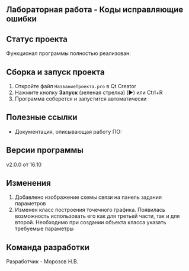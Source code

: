 ## Лабораторная работа - Коды исправляющие ошибки


## Статус проекта
Функционал программы полностью реализован:


## Сборка и запуск проекта

1. Откройте файл `НазваниеПроекта.pro` в Qt Creator
2. Нажмите кнопку **Запуск** (зеленая стрелка) (▶️) или Ctrl+R
3. Программа соберется и запустится автоматически
 
## Полезные ссылки

- Документация, описывающая работу ПО:


## Версии программы

v2.0.0 от 16.10

## Изменения

1) Добавлено изображение схемы связи на панель задания параметров 
2) Изменен класс построения точечного графика. Появилась возможность использовать его
как для третьей части, так и для второй. Необходимо при создании объекта класса указать требуемые 
параметры


## Команда разработки

Разработчик - Морозов Н.В. 